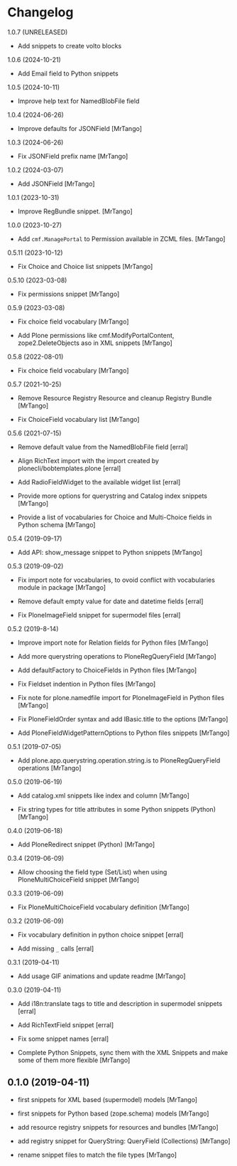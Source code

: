 Changelog
=========

1.0.7 (UNRELEASED)

- Add snippets to create volto blocks


1.0.6 (2024-10-21)

- Add Email field to Python snippets


1.0.5 (2024-10-11)

- Improve help text for NamedBlobFile field


1.0.4 (2024-06-26)

- Improve defaults for JSONField
  [MrTango]


1.0.3 (2024-06-26)

- Fix JSONField prefix name
  [MrTango]


1.0.2 (2024-03-07)

- Add JSONField
  [MrTango]

1.0.1 (2023-10-31)

- Improve RegBundle snippet.
  [MrTango]


1.0.0 (2023-10-27)

- Add `cmf.ManagePortal` to Permission available in ZCML files.
  [MrTango]

0.5.11 (2023-10-12)

- Fix Choice and Choice list snippets
  [MrTango]

0.5.10 (2023-03-08)

- Fix permissions snippet
  [MrTango]

0.5.9 (2023-03-08)

- Fix choice field vocabulary
  [MrTango]

- Add Plone permissions like cmf.ModifyPortalContent, zope2.DeleteObjects aso in XML snippets
  [MrTango]

0.5.8 (2022-08-01)

- Fix choice field vocabulary
  [MrTango]

0.5.7 (2021-10-25)

- Remove Resource Registry Resource and cleanup Registry Bundle
  [MrTango]

- Fix ChoiceField vocabulary list
  [MrTango]


0.5.6 (2021-07-15)

- Remove default value from the NamedBlobFile field
  [erral]

- Align RichText import with the import created by plonecli/bobtemplates.plone
  [erral]

- Add RadioFieldWidget to the available widget list
  [erral]

- Provide more options for querystring and Catalog index snippets
  [MrTango]

- Provide a list of vocabularies for Choice and Multi-Choice fields in Python schema
  [MrTango]


0.5.4 (2019-09-17)

- Add API: show_message snippet to Python snippets
  [MrTango]


0.5.3 (2019-09-02)

- Fix import note for vocabularies, to ovoid conflict with vocabularies module in package
  [MrTango]

- Remove default empty value for date and datetime fields
  [erral]

- Fix PloneImageField snippet for supermodel files
  [erral]


0.5.2 (2019-8-14)

- Improve import note for Relation fields for Python files
  [MrTango]

- Add more querystring operations to PloneRegQueryField
  [MrTango]

- Add defaultFactory to ChoiceFields in Python files
  [MrTango]

- Fix Fieldset indention in Python files
  [MrTango]

- Fix note for plone.namedfile import for PloneImageField in Python files
  [MrTango]

- Fix PloneFieldOrder syntax and add IBasic.title to the options
  [MrTango]

- Add PloneFieldWidgetPatternOptions to Python files snippets
  [MrTango]

0.5.1 (2019-07-05)

- Add plone.app.querystring.operation.string.is to PloneRegQueryField operations
  [MrTango]

0.5.0 (2019-06-19)

- Add catalog.xml snippets like index and column
  [MrTango]

- Fix string types for title attributes in some Python snippets (Python)
  [MrTango]

0.4.0 (2019-06-18)

- Add PloneRedirect snippet (Python)
  [MrTango]

0.3.4 (2019-06-09)

- Allow choosing the field type (Set/List) when using PloneMultiChoiceField snippet
  [MrTango]


0.3.3 (2019-06-09)

- Fix PloneMultiChoiceField vocabulary definition
  [MrTango]


0.3.2 (2019-06-09)

- Fix vocabulary definition in python choice snippet
  [erral]

- Add missing `_` calls
  [erral]


0.3.1 (2019-04-11)

- Add usage GIF animations and update readme
  [MrTango]


0.3.0 (2019-04-11)

- Add i18n:translate tags to title and description in supermodel snippets
  [erral]

- Add RichTextField snippet
  [erral]

- Fix some snippet names
  [erral]

- Complete Python Snippets, sync them with the XML Snippets and make some of them more flexible
  [MrTango]


0.1.0 (2019-04-11)
------------------

- first snippets for XML based (supermodel) models
  [MrTango]

- first snippets for Python based (zope.schema) models
  [MrTango]

- add resource registry snippets for resources and bundles
  [MrTango]

- add registry snippet for QueryString: QueryField (Collections)
  [MrTango]

- rename snippet files to match the file types
  [MrTango]
